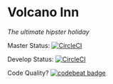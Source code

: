 # Volcano Inn
_The ultimate hipster holiday_

Master Status: [![CircleCI](https://circleci.com/gh/afrp89/volcanoinn/tree/master.svg?style=svg)](https://circleci.com/gh/afrp89/volcanoinn/tree/master)

Develop Status: [![CircleCI](https://circleci.com/gh/afrp89/volcanoinn/tree/develop.svg?style=svg)](https://circleci.com/gh/afrp89/volcanoinn/tree/develop)

Code Quality? [![codebeat badge](https://codebeat.co/badges/455acff3-2473-4d67-bf31-4f785742cfe6)](https://codebeat.co/projects/github-com-afrp89-volcanoinn-master)

